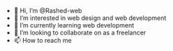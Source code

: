 - 👋 Hi, I’m @Rashed-web
- 👀 I’m interested in web design and web development
- 🌱 I’m currently learning web development
- 💞️ I’m looking to collaborate on as a freelancer 
- 📫 How to reach me 

<!---
Rashed-web/Rashed-web is a ✨ special ✨ repository because its `README.md` (this file) appears on your GitHub profile.
You can click the Preview link to take a look at your changes.
--->
